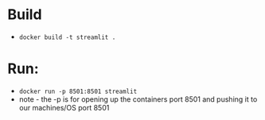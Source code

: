 # Build 
- `docker build -t streamlit .` 

# Run: 
- `docker run -p 8501:8501 streamlit` 
- note - the -p is for opening up the containers port 8501 and pushing it to our machines/OS port 8501 